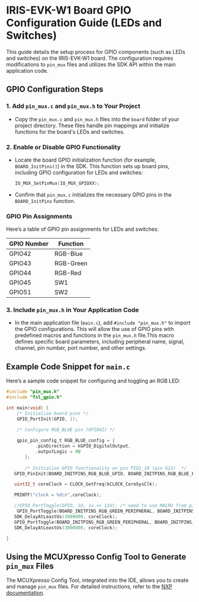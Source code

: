 # IRIS-EVK-W1 Board GPIO Configuration Guide (LEDs and Switches)

This guide details the setup process for GPIO components (such as LEDs and switches) on the IRIS-EVK-W1 board. The configuration requires modifications to `pin_mux` files and utilizes the SDK API within the main application code.

## GPIO Configuration Steps

### 1. Add `pin_mux.c` and `pin_mux.h` to Your Project
   - Copy the `pin_mux.c` and `pin_mux.h` files into the `board` folder of your project directory. These files handle pin mappings and initialize functions for the board's LEDs and switches.

### 2. Enable or Disable GPIO Functionality
   - Locate the board GPIO initialization function (for example, `BOARD_InitPins()`) in the SDK. This function sets up board pins, including GPIO configuration for LEDs and switches:
      ```c
      IO_MUX_SetPinMux(IO_MUX_GPIOXX);
      ```
   - Confirm that `pin_mux.c` initializes the necessary GPIO pins in the `BOARD_InitPins` function.

### GPIO Pin Assignments

Here’s a table of GPIO pin assignments for LEDs and switches:

| **GPIO Number** | **Function**              |
|-----------------|---------------------------|
| GPIO42          | RGB-Blue                  |
| GPIO43          | RGB-Green                 |
| GPIO44          | RGB-Red                   |
| GPIO45          | SW1                       |
| GPIO51          | SW2                       |

### 3. Include `pin_mux.h` in Your Application Code
   - In the main application file (`main.c`), add `#include "pin_mux.h"` to import the GPIO configurations. This will allow the use of GPIO pins with predefined macros and functions in the `pin_mux.h` file.This macro defines specific board parameters, including peripheral name, signal, channel, pin number, port number, and other settings.

## Example Code Snippet for `main.c`

Here’s a sample code snippet for configuring and toggling an RGB LED:

```c
#include "pin_mux.h"
#include "fsl_gpio.h"

int main(void) {
    /* Initialize board pins */
    GPIO_PortInit(GPIO, 1);

    /* Configure RGB_BLUE pin (GPIO42) */
    
    gpio_pin_config_t RGB_BLUE_config = {
           .pinDirection = kGPIO_DigitalOutput,
           .outputLogic = 0U
       };
       
       /* Initialize GPIO functionality on pin PIO1_10 (pin G13)  */
   GPIO_PinInit(BOARD_INITPINS_RGB_BLUE_GPIO, BOARD_INITPINS_RGB_BLUE_PORT, BOARD_INITPINS_RGB_BLUE_PIN, &RGB_BLUE_config);

   uint32_t coreClock = CLOCK_GetFreq(kCLOCK_CoreSysClk);

   PRINTF("clock = %d\n",coreClock);

   //GPIO_PortToggle(GPIO, 1U, 1u << 11U); /* need to use MACRO from pin_mux.h */
	GPIO_PortToggle(BOARD_INITPINS_RGB_GREEN_PERIPHERAL, BOARD_INITPINS_RGB_GREEN_PORT, BOARD_INITPINS_RGB_GREEN_PIN_MASK);
   SDK_DelayAtLeastUs(3000000, coreClock);
   GPIO_PortToggle(BOARD_INITPINS_RGB_GREEN_PERIPHERAL, BOARD_INITPINS_RGB_GREEN_PORT, BOARD_INITPINS_RGB_GREEN_PIN_MASK);
   SDK_DelayAtLeastUs(3000000, coreClock);

}
```

## Using the MCUXpresso Config Tool to Generate `pin_mux` Files

The MCUXpresso Config Tool, integrated into the IDE, allows you to create and manage `pin_mux` files. For detailed instructions, refer to the [NXP documentation](https://www.nxp.com/design/design-center/software/development-software/mcuxpresso-software-and-tools-/mcuxpresso-config-tools-pins-clocks-and-peripherals:MCUXpresso-Config-Tools).
